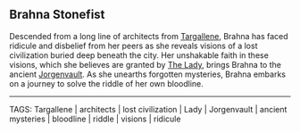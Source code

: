 ## Brahna Stonefist

Descended from a long line of architects from [Targallene](../Places/Targallene.md), Brahna has faced ridicule and disbelief from her peers as she reveals visions of a lost civilization buried deep beneath the city. Her unshakable faith in these visions, which she believes are granted by [The Lady](../Gods/The%20Lady.md), brings Brahna to the ancient [Jorgenvault](../Places/Jorgenvault.md). As she unearths forgotten mysteries, Brahna embarks on a journey to solve the riddle of her own bloodline.


---
TAGS: Targallene | architects | lost civilization | Lady | Jorgenvault | ancient mysteries | bloodline | riddle | visions | ridicule

